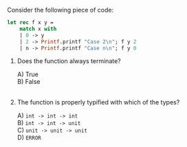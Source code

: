 Consider the following piece of code:

```ocaml
let rec f x y =
    match x with
    | 0 -> y
    | 2 -> Printf.printf "Case 2\n"; f y 2
    | n -> Printf.printf "Case n\n"; f y 0
```

1. Does the function always terminate?

    A) True<br />
    B) False<br /><br />

2. The function is properly typified with which of the types?

    A) `int -> int -> int`<br />
    B) `int -> int -> unit`<br />
    C) `unit -> unit -> unit`<br />
    D) `ERROR`<br /><br />
